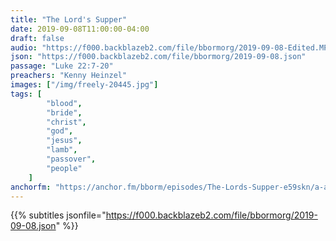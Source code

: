 ```yaml
---
title: "The Lord's Supper"
date: 2019-09-08T11:00:00-04:00
draft: false
audio: "https://f000.backblazeb2.com/file/bbormorg/2019-09-08-Edited.MP3"
json: "https://f000.backblazeb2.com/file/bbormorg/2019-09-08.json"
passage: "Luke 22:7-20"
preachers: "Kenny Heinzel"
images: ["/img/freely-20445.jpg"]
tags: [
        "blood",
        "bride",
        "christ",
        "god",
        "jesus",
        "lamb",
        "passover",
        "people"
    ]
anchorfm: "https://anchor.fm/bborm/episodes/The-Lords-Supper-e59skn/a-amn94f"
---
```

{{% subtitles jsonfile="https://f000.backblazeb2.com/file/bbormorg/2019-09-08.json" %}}
